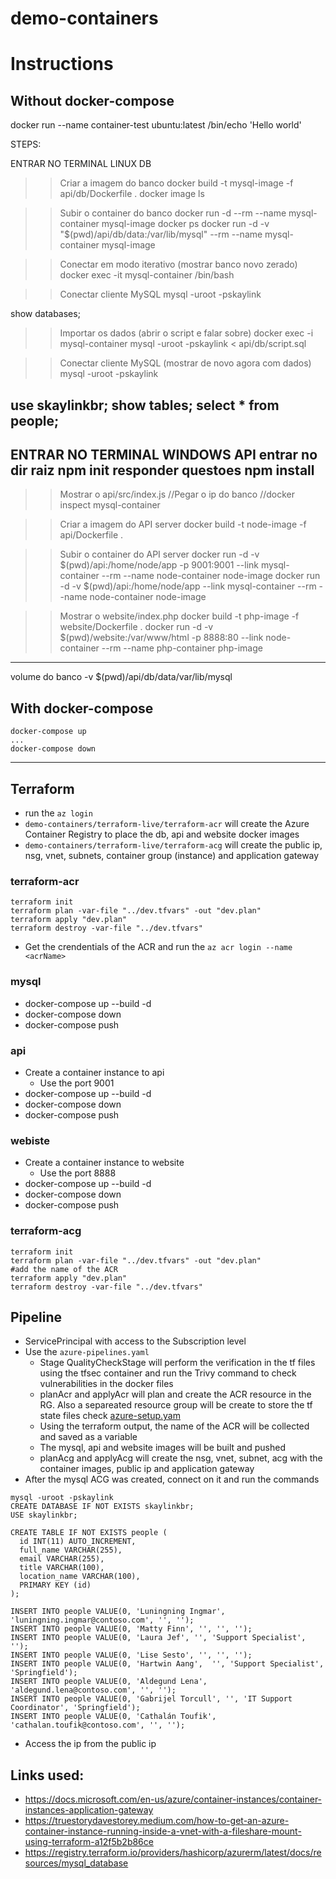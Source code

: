 # demo-containers

# Instructions
## Without docker-compose


docker run --name container-test ubuntu:latest /bin/echo 'Hello world'
 

STEPS:

ENTRAR NO TERMINAL LINUX
DB
>> Criar a imagem do banco
docker build -t mysql-image -f api/db/Dockerfile .
docker image ls

>> Subir o container do banco
docker run -d --rm --name mysql-container mysql-image
docker ps
docker run -d -v "$(pwd)/api/db/data:/var/lib/mysql" --rm --name mysql-container mysql-image

>> Conectar em modo iterativo (mostrar banco novo zerado)
docker exec -it mysql-container /bin/bash

>> Conectar cliente MySQL
mysql -uroot -pskaylink
>
show databases;

>> Importar os dados (abrir o script e falar sobre)
docker exec -i mysql-container mysql -uroot -pskaylink < api/db/script.sql

>> Conectar cliente MySQL (mostrar de novo agora com dados)
mysql -uroot -pskaylink
>
use skaylinkbr;
show tables;
select * from people;
-----------------------------------------------------------
ENTRAR NO TERMINAL WINDOWS
API
entrar no dir raiz
npm init
responder questoes
npm install
-----------------------------------------------------------

>> Mostrar o api/src/index.js
//Pegar o ip do banco
//docker inspect mysql-container

>> Criar a imagem do API server
docker build -t node-image -f api/Dockerfile .

>> Subir o container do API server
docker run -d -v $(pwd)/api:/home/node/app -p 9001:9001 --link mysql-container --rm --name node-container node-image
docker run -d -v $(pwd)/api:/home/node/app --link mysql-container --rm --name node-container node-image


>> Mostrar o website/index.php
docker build -t php-image -f website/Dockerfile .
docker run -d -v $(pwd)/website:/var/www/html -p 8888:80 --link node-container --rm --name php-container php-image


-----------------------------------------------------------


volume do banco
-v $(pwd)/api/db/data/var/lib/mysql

## With docker-compose

```
docker-compose up
...
docker-compose down
```
-----------------------------------------------------------
## Terraform
- run the `az login` 
- `demo-containers/terraform-live/terraform-acr` will create the Azure Container Registry to place the db, api and website docker images
- `demo-containers/terraform-live/terraform-acg` will create the public ip, nsg, vnet, subnets, container group (instance) and application gateway
### terraform-acr
```
terraform init
terraform plan -var-file "../dev.tfvars" -out "dev.plan"
terraform apply "dev.plan"
terraform destroy -var-file "../dev.tfvars"
```
- Get the crendentials of the ACR and run the `az acr login --name <acrName>`
### mysql
* docker-compose up --build -d
* docker-compose down
* docker-compose push
### api
* Create a container instance to api
    * Use the port 9001
* docker-compose up --build -d
* docker-compose down
* docker-compose push
### webiste
* Create a container instance to website
    * Use the port 8888
* docker-compose up --build -d
* docker-compose down
* docker-compose push

### terraform-acg
```
terraform init
terraform plan -var-file "../dev.tfvars" -out "dev.plan"
#add the name of the ACR
terraform apply "dev.plan"
terraform destroy -var-file "../dev.tfvars"
```

## Pipeline
- ServicePrincipal with access to the Subscription level
- Use the `azure-pipelines.yaml`
  - Stage QualityCheckStage will perform the verification in the tf files using the tfsec container and run the Trivy command to check vulnerabilities in the docker files
  - planAcr and applyAcr will plan and create the ACR resource in the RG. Also a separeated resource group will be create to store the tf state files check [azure-setup.yam](./pipelines/templates/steps/azure-setup.yaml)
  - Using the terraform output, the name of the ACR will be collected and saved as a variable
  - The mysql, api and website images will be built and pushed
  - planAcg and applyAcg will create the nsg, vnet, subnet, acg with the container images, public ip and application gateway
- After the mysql ACG was created, connect on it and run the commands
```
mysql -uroot -pskaylink
CREATE DATABASE IF NOT EXISTS skaylinkbr;
USE skaylinkbr;

CREATE TABLE IF NOT EXISTS people (
  id INT(11) AUTO_INCREMENT,
  full_name VARCHAR(255),
  email VARCHAR(255),
  title VARCHAR(100),
  location_name VARCHAR(100),    
  PRIMARY KEY (id)
);

INSERT INTO people VALUE(0, 'Luningning Ingmar', 'luningning.ingmar@contoso.com', '', '');
INSERT INTO people VALUE(0, 'Matty Finn', '', '', '');
INSERT INTO people VALUE(0, 'Laura Jef', '', 'Support Specialist', '');
INSERT INTO people VALUE(0, 'Lise Sesto', '', '', '');
INSERT INTO people VALUE(0, 'Hartwin Aang',  '', 'Support Specialist', 'Springfield');
INSERT INTO people VALUE(0, 'Aldegund Lena', 'aldegund.lena@contoso.com', '', '');
INSERT INTO people VALUE(0, 'Gabrijel Torcull', '', 'IT Support Coordinator', 'Springfield');
INSERT INTO people VALUE(0, 'Cathalán Toufik', 'cathalan.toufik@contoso.com', '', '');
```
- Access the ip from the public ip

## Links used:

- https://docs.microsoft.com/en-us/azure/container-instances/container-instances-application-gateway
- https://truestorydavestorey.medium.com/how-to-get-an-azure-container-instance-running-inside-a-vnet-with-a-fileshare-mount-using-terraform-a12f5b2b86ce
- https://registry.terraform.io/providers/hashicorp/azurerm/latest/docs/resources/mysql_database